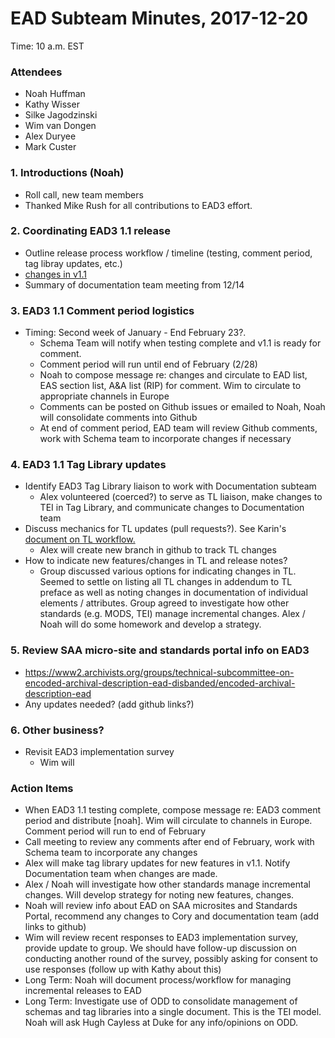 # EAD Subteam Minutes, 2017-12-20
Time: 10 a.m. EST 

### Attendees
- Noah Huffman
- Kathy Wisser
- Silke Jagodzinski
- Wim van Dongen
- Alex Duryee
- Mark Custer

### 1. Introductions (Noah)
- Roll call, new team members
 - Thanked Mike Rush for all contributions to EAD3 effort.

### 2. Coordinating EAD3 1.1 release
- Outline release process workflow / timeline (testing, comment period, tag libray updates, etc.)
- [changes in v1.1](https://github.com/SAA-SDT/EAD3/blob/3.1-develop/inprocess/version1.1-release-notes-within-comment-node.xml)
- Summary of documentation team meeting from 12/14

### 3. EAD3 1.1 Comment period logistics
- Timing: Second week of January - End February 23?. 
  - Schema Team will notify when testing complete and v1.1 is ready for comment.
  - Comment period will run until end of February (2/28)
  - Noah to compose message re: changes and circulate to EAD list, EAS section list, A&A list (RIP) for comment. Wim to circulate to appropriate channels in Europe
  - Comments can be posted on Github issues or emailed to Noah, Noah will consolidate comments into Github
  - At end of comment period, EAD team will review Github comments, work with Schema team to incorporate changes if necessary

### 4. EAD3 1.1 Tag Library updates
- Identify EAD3 Tag Library liaison to work with Documentation subteam
  - Alex volunteered (coerced?) to serve as TL liaison, make changes to TEI in Tag Library, and communicate changes to Documentation team
- Discuss mechanics for TL updates (pull requests?). See Karin's [document on TL workflow.](https://docs.google.com/document/d/1lMg-9Zd3Ty-ypgn5zJW-KUxBeXo-EVrPBh6XG4me2rA/edit)
  - Alex will create new branch in github to track TL changes
- How to indicate new features/changes in TL and release notes?
  - Group discussed various options for indicating changes in TL. Seemed to settle on listing all TL changes in addendum to TL preface as well as noting changes in documentation of individual elements / attributes. Group agreed to investigate how other standards (e.g. MODS, TEI) manage incremental changes. Alex / Noah will do some homework and develop a strategy.

### 5. Review SAA micro-site and standards portal info on EAD3
- https://www2.archivists.org/groups/technical-subcommittee-on-encoded-archival-description-ead-disbanded/encoded-archival-description-ead
- Any updates needed? (add github links?)

### 6. Other business?
- Revisit EAD3 implementation survey
  - Wim will 

### Action Items
- When EAD3 1.1 testing complete, compose message re: EAD3 comment period and distribute [noah]. Wim will circulate to channels in Europe. Comment period will run to end of February
- Call meeting to review any comments after end of February, work with Schema team to incorporate any changes
- Alex will make tag library updates for new features in v1.1. Notify Documentation team when changes are made.
- Alex / Noah will investigate how other standards manage incremental changes. Will develop strategy for noting new features, changes.
- Noah will review info about EAD on SAA microsites and Standards Portal, recommend any changes to Cory and documentation team (add links to github)
- Wim will review recent responses to EAD3 implementation survey, provide update to group. We should have follow-up discussion on conducting another round of the survey, possibly asking for consent to use responses (follow up with Kathy about this)
- Long Term: Noah will document process/workflow for managing incremental releases to EAD
- Long Term: Investigate use of ODD to consolidate management of schemas and tag libraries into a single document. This is the TEI model. Noah will ask Hugh Cayless at Duke for any info/opinions on ODD.
